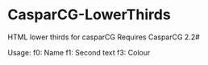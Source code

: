 # CasparCG-LowerThirds
HTML lower thirds for casparCG
Requires CasparCG 2.2#

Usage: f0: Name 
       f1: Second text
       f3: Colour
